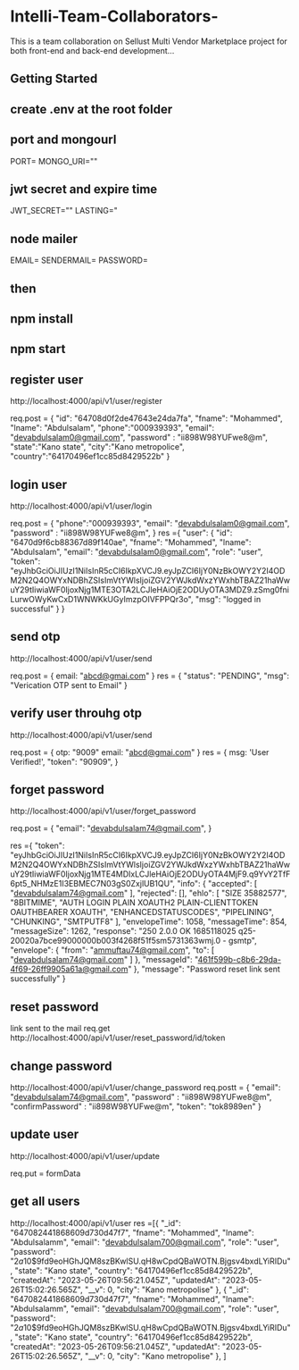 # Intelli-Team-Collaborators-
This is a team collaboration on Sellust Multi Vendor Marketplace project for both front-end and back-end development... 


## Getting Started

## create .env at the root folder

## port and mongourl
PORT=
MONGO_URI=""

## jwt secret and expire time
JWT_SECRET=""
LASTING="

## node mailer
EMAIL=
SENDERMAIL=
PASSWORD=

## then

## npm install
## npm start



## register user
http://localhost:4000/api/v1/user/register

req.post = 
{
    "id": "64708d0f2de47643e24da7fa",
    "fname": "Mohammed",
    "lname": "Abdulsalam",
    "phone":"000939393",
    "email": "devabdulsalam0@gmail.com",
    "password" : "ii898W98YUFwe8@m",
    "state":"Kano state",
    "city":"Kano metropolice",
    "country":"64170496ef1cc85d8429522b"
}

## login user
http://localhost:4000/api/v1/user/login

req.post = 
{
    "phone":"000939393",
    "email": "devabdulsalam0@gmail.com",
    "password" : "ii898W98YUFwe8@m",
}
 res ={
    "user": {
        "id": "6470d9f6cb88367d89f140ae",
        "fname": "Mohammed",
        "lname": "Abdulsalam",
        "email": "devabdulsalam0@gmail.com",
        "role": "user",
        "token": "eyJhbGciOiJIUzI1NiIsInR5cCI6IkpXVCJ9.eyJpZCI6IjY0NzBkOWY2Y2I4ODM2N2Q4OWYxNDBhZSIsImVtYWlsIjoiZGV2YWJkdWxzYWxhbTBAZ21haWwuY29tIiwiaWF0IjoxNjg1MTE3OTA2LCJleHAiOjE2ODUyOTA3MDZ9.zSmg0fniLurwOWyKwCxD1WNWKkUGyImzpOIVFPPQr3o",
        "msg": "logged in successful"
    }
}
## send otp
http://localhost:4000/api/v1/user/send

req.post = {
    email: "abcd@gmai.com"
}
res = {
    "status": "PENDING",
    "msg": "Verication OTP sent to Email"
}

## verify user throuhg otp 
http://localhost:4000/api/v1/user/send

req.post = {
    otp: "9009"
    email: "abcd@gmai.com"
}
res = {
    msg: 'User Verified!',
    "token": "90909",
}


## forget password
http://localhost:4000/api/v1/user/forget_password

req.post = 
{
    "email": "devabdulsalam74@gmail.com",
}

res ={
    "token": "eyJhbGciOiJIUzI1NiIsInR5cCI6IkpXVCJ9.eyJpZCI6IjY0NzBkOWY2Y2I4ODM2N2Q4OWYxNDBhZSIsImVtYWlsIjoiZGV2YWJkdWxzYWxhbTBAZ21haWwuY29tIiwiaWF0IjoxNjg1MTE4MDIxLCJleHAiOjE2ODUyOTA4MjF9.q9YvY2TfF6pt5_NHMzE1I3EBMEC7N03gS0ZxjlUB1QU",
    "info": {
        "accepted": [
            "devabdulsalam74@gmail.com"
        ],
        "rejected": [],
        "ehlo": [
            "SIZE 35882577",
            "8BITMIME",
            "AUTH LOGIN PLAIN XOAUTH2 PLAIN-CLIENTTOKEN OAUTHBEARER XOAUTH",
            "ENHANCEDSTATUSCODES",
            "PIPELINING",
            "CHUNKING",
            "SMTPUTF8"
        ],
        "envelopeTime": 1058,
        "messageTime": 854,
        "messageSize": 1262,
        "response": "250 2.0.0 OK  1685118025 q25-20020a7bce99000000b003f4268f51f5sm5731363wmj.0 - gsmtp",
        "envelope": {
            "from": "ammuftau74@gmail.com",
            "to": [
                "devabdulsalam74@gmail.com"
            ]
        },
        "messageId": "<461f599b-c8b6-29da-4f69-26ff9905a61a@gmail.com>"
    },
    "message": "Password reset link sent successfully"
}

## reset password
link sent to the mail
req.get http://localhost:4000/api/v1/user/reset_password/id/token


## change password
http://localhost:4000/api/v1/user/change_password
req.postt = {
    "email": "devabdulsalam74@gmail.com",
    "password" : "ii898W98YUFwe8@m",
    "confirmPassword" : "ii898W98YUFwe@m",
    "token": "tok8989en"
}


## update user
http://localhost:4000/api/v1/user/update

req.put = formData



## get all users
http://localhost:4000/api/v1/user
res =[{
        "_id": "647082441868609d730d47f7",
        "fname": "Mohammed",
        "lname": "Abdulsalamm",
        "email": "devabdulsalam700@gmail.com",
        "role": "user",
        "password": "$2a$10$9fd9eoHGhJQM8szBKwlSU.qH8wCpdQBaWOTN.Bjgsv4bxdLYiRIDu",
        "state": "Kano state",
        "country": "64170496ef1cc85d8429522b",
        "createdAt": "2023-05-26T09:56:21.045Z",
        "updatedAt": "2023-05-26T15:02:26.565Z",
        "__v": 0,
        "city": "Kano metropolise"
    },
    {
        "_id": "647082441868609d730d47f7",
        "fname": "Mohammed",
        "lname": "Abdulsalamm",
        "email": "devabdulsalam700@gmail.com",
        "role": "user",
        "password": "$2a$10$9fd9eoHGhJQM8szBKwlSU.qH8wCpdQBaWOTN.Bjgsv4bxdLYiRIDu",
        "state": "Kano state",
        "country": "64170496ef1cc85d8429522b",
        "createdAt": "2023-05-26T09:56:21.045Z",
        "updatedAt": "2023-05-26T15:02:26.565Z",
        "__v": 0,
        "city": "Kano metropolise"
    },
]
